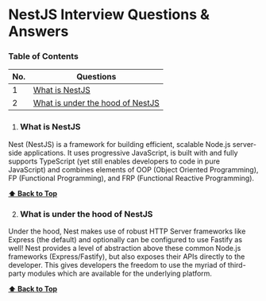 # NestJS Interview Questions & Answers

### Table of Contents

<!-- TOC_START -->
| No. | Questions |
| --- | --------- |
| 1 | [What is NestJS](#what-is-nestjs) |
| 2 | [What is under the hood of NestJS](#what-is-under-the-hood-of-nestjs) |

<!-- TOC_END -->

<!-- QUESTIONS_START -->
1. ### What is NestJS

Nest (NestJS) is a framework for building efficient, scalable Node.js server-side applications. It uses progressive JavaScript, is built with and fully supports TypeScript (yet still enables developers to code in pure JavaScript) and combines elements of OOP (Object Oriented Programming), FP (Functional Programming), and FRP (Functional Reactive Programming).

**[⬆ Back to Top](#table-of-contents)**

2. ### What is under the hood of NestJS
Under the hood, Nest makes use of robust HTTP Server frameworks like Express (the default) and optionally can be configured to use Fastify as well!
Nest provides a level of abstraction above these common Node.js frameworks (Express/Fastify), but also exposes their APIs directly to the developer. This gives developers the freedom to use the myriad of third-party modules which are available for the underlying platform.

**[⬆ Back to Top](#table-of-contents)**



<!-- QUESTIONS_END -->
